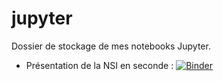 # jupyter

Dossier de stockage de mes notebooks Jupyter.

* Présentation de la NSI en seconde : [![Binder](https://mybinder.org/badge_logo.svg)](https://mybinder.org/v2/git/https://github.com/spe-nsi/presentation-seconde/blob/master/intro_NSI_421.ipynb)


